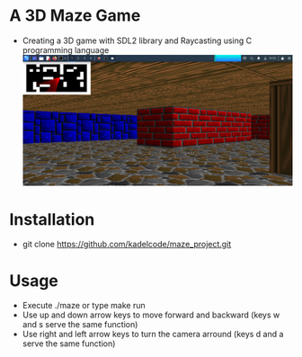 # A 3D Maze Game
- Creating a 3D game with SDL2 library and Raycasting using C programming language
![3D game](https://github.com/kadelcode/maze_project/blob/main/images/maze.png?raw=true)

# Installation
- git clone https://github.com/kadelcode/maze_project.git

# Usage
- Execute ./maze or type make run
- Use up and down arrow keys to move forward and backward (keys w and s serve the same function)
- Use right and left arrow keys to turn the camera arround (keys d and a serve the same function)
